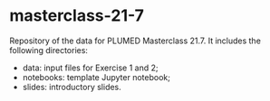 # masterclass-21-7
Repository of the data for PLUMED Masterclass 21.7. It includes the following directories:
- data: input files for Exercise 1 and 2;
- notebooks: template Jupyter notebook;
- slides: introductory slides.
